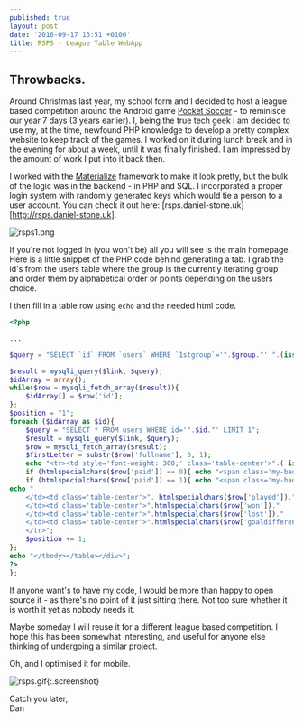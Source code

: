 ```yaml
---
published: true
layout: post
date: '2016-09-17 13:51 +0100'
title: RSPS - League Table WebApp
---
```

## Throwbacks.

Around Christmas last year, my school form and I decided to host a league based competition around the Android game [Pocket Soccer][pocketsoccer] - to reminisce our year 7 days (3 years earlier).  I, being the true tech geek I am decided to use my, at the time, newfound PHP knowledge to develop a pretty complex website to keep track of the games. I worked on it during lunch break and in the evening for about a week, until it was finally finished. I am impressed by the amount of work I put into it back then.

I worked with the [Materialize][] framework to make it look pretty, but the bulk of the logic was in the backend - in PHP and SQL. I incorporated a proper login system with randomly generated keys which would tie a person to a user account. You can check it out here: [rsps.daniel-stone.uk][http://rsps.daniel-stone.uk].

![rsps1.png]({{site.baseurl}}/assets/rsps1.png)

If you're not logged in (you won't be) all you will see is the main homepage. Here is a little snippet of the PHP code behind generating a tab. I grab the id's from the users table where the group is the currently iterating group and order them by alphabetical order or points depending on the users choice.

I then fill in a table row using `echo` and the needed html code.

```php
<?php

...

$query = "SELECT `id` FROM `users` WHERE `1stgroup`='".$group."' ".(isset($_GET['order']) ? "ORDER BY `fullname` ASC" : "ORDER BY `won` DESC, `goaldifference` DESC;");

$result = mysqli_query($link, $query);
$idArray = array();
while($row = mysqli_fetch_array($result)){
	$idArray[] = $row['id'];
};
$position = "1";
foreach ($idArray as $id){
	$query = "SELECT * FROM users WHERE id='".$id."' LIMIT 1";
	$result = mysqli_query($link, $query);
	$row = mysqli_fetch_array($result);
	$firstLetter = substr($row['fullname'], 0, 1);
	echo "<tr><td style='font-weight: 300;' class='table-center'>".( isset($_GET['order']) ? $firstLetter : $position)."</td><td>".htmlspecialchars($row['nickname']);
	if (htmlspecialchars($row['paid']) == 0){ echo "<span class='my-badge red accent-3 material-icons'>money_off</span>";};
	if (htmlspecialchars($row['paid']) == 1){ echo "<span class='my-badge green accent-4 material-icons'>attach_money</span>";}
echo "
	</td><td class='table-center'>". htmlspecialchars($row['played'])."
	</td><td class='table-center'>".htmlspecialchars($row['won'])."
	</td><td class='table-center'>".htmlspecialchars($row['lost'])."
	</td><td class='table-center'>".htmlspecialchars($row['goaldifference'])."
	</tr>";
	$position += 1;
};
echo "</tbody></table></div>";
?>
};
```

If anyone want's to have my code, I would be more than happy to open source it - as there's no point of it just sitting there. Not too sure whether it is worth it yet as nobody needs it. 

Maybe someday I will reuse it for a different league based competition. I hope this has been somewhat interesting, and useful for anyone else thinking of undergoing a similar project.

Oh, and I optimised it for mobile.

![rsps.gif]({{site.baseurl}}/assets/rspsgif.gif){:.screenshot}


Catch you later,  
Dan

[pocketsoccer]: 	https://play.google.com/store/apps/details?id=com.rastergrid.game.pocketsoccer&hl=en
[Materialize]: 	http://materializecss.com/
[rsps]: 	http://rsps.daniel-stone.uk
